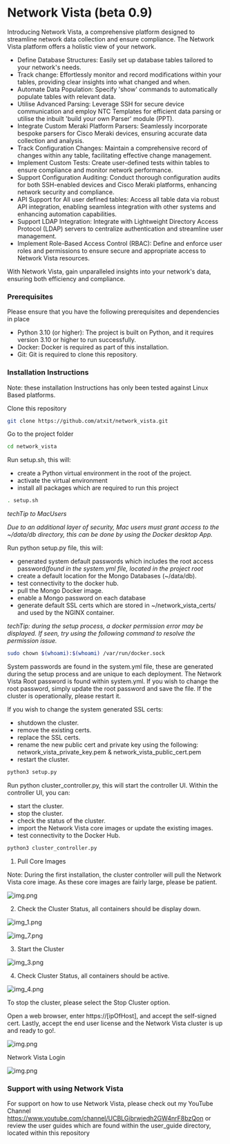 # Network Vista (beta 0.9)

Introducing Network Vista, a comprehensive platform designed to streamline network data collection and ensure compliance. The Network Vista platform offers a holistic view of your network.

* Define Database Structures: Easily set up database tables tailored to your network's needs.
* Track change: Effortlessly monitor and record modifications within your tables, providing clear insights into what changed and when.
* Automate Data Population: Specify 'show' commands to automatically populate tables with relevant data.
* Utilise Advanced Parsing: Leverage SSH for secure device communication and employ NTC Templates for efficient data parsing or utilise the inbuilt 'build your own Parser' module (PPT).
* Integrate Custom Meraki Platform Parsers: Seamlessly incorporate bespoke parsers for Cisco Meraki devices, ensuring accurate data collection and analysis.
* Track Configuration Changes: Maintain a comprehensive record of changes within any table, facilitating effective change management.
* Implement Custom Tests: Create user-defined tests within tables to ensure compliance and monitor network performance.
* Support Configuration Auditing: Conduct thorough configuration audits for both SSH-enabled devices and Cisco Meraki platforms, enhancing network security and compliance.
* API Support for All user defined tables: Access all table data via robust API integration, enabling seamless integration with other systems and enhancing automation capabilities.
* Support LDAP Integration: Integrate with Lightweight Directory Access Protocol (LDAP) servers to centralize authentication and streamline user management.
* Implement Role-Based Access Control (RBAC): Define and enforce user roles and permissions to ensure secure and appropriate access to Network Vista resources.

With Network Vista, gain unparalleled insights into your network's data, ensuring both efficiency and compliance.

### Prerequisites

Please ensure that you have the following prerequisites and dependencies in place

* Python 3.10 (or higher): The project is built on Python, and it requires version 3.10 or higher to run successfully.
* Docker: Docker is required as part of this installation. 
* Git: Git is required to clone this repository.

### Installation Instructions

Note: these installation Instructions has only been tested against Linux Based platforms. 

Clone this repository
```bash
git clone https://github.com/atxit/network_vista.git
```

Go to the project folder
```bash
cd network_vista
```

Run setup.sh, this will:

* create a Python virtual environment in the root of the project.
* activate the virtual environment
* install all packages which are required to run this project

```bash
. setup.sh
```
<i>
techTip to MacUsers

Due to an additional layer of security, Mac users must grant access to the ~/data/db directory, this can be done by using the Docker desktop App.
</i>


Run python setup.py file, this will:

* generated system default passwords which includes the root access password<i>(found in the system.yml file, located in the project root</i>
* create a default location for the Mongo Databases (~/data/db).
* test connectivity to the docker hub.
* pull the Mongo Docker image.
* enable a Mongo password on each database
* generate default SSL certs which are stored in ~/network_vista_certs/ and used by the NGINX container. 

<i>
techTip: during the setup process, a docker permission error may be displayed. If seen, try using the following command to 
resolve the permission issue. 
</i>

```bash
sudo chown $(whoami):$(whoami) /var/run/docker.sock
```

System passwords are found in the system.yml file, these are generated during the setup process and are unique to each deployment.
The Network Vista Root password is found within system.yml. 
If you wish to change the root password, simply update the root password and save the file. If the cluster is operationally, please restart it. 

If you wish to change the system generated SSL certs:

* shutdown the cluster.
* remove the existing certs.
* replace the SSL certs. 
* rename the new public cert and private key using the following: network_vista_private_key.pem & network_vista_public_cert.pem
* restart the cluster.

```bash
python3 setup.py
```

Run python cluster_controller.py, this will start the controller UI. Within the controller UI, you can:

* start the cluster. 
* stop the cluster.
* check the status of the cluster.
* import the Network Vista core images or update the existing images.
* test connectivity to the Docker Hub.

```bash
python3 cluster_controller.py
```

1) Pull Core Images

Note: During the first installation, the cluster controller will pull the Network Vista core image. As these core images are fairly large, please be patient.

![img.png](img/img.png)

2) Check the Cluster Status, all containers should be display down.

![img_1.png](img/img_1.png)

![img_7.png](img/img_7.png)

3) Start the Cluster

![img_3.png](img/img_3.png)

4) Check Cluster Status, all containers should be active. 

![img_4.png](img/img_4.png)

To stop the cluster, please select the Stop Cluster option.



Open a web browser, enter https://[ipOfHost], and accept the self-signed cert.
Lastly, accept the end user license and the Network Vista cluster is up and ready to go!. 

![img.png](img/license.png)

Network Vista Login

![img.png](img/login.png)

### Support with using Network Vista

For support on how to use Network Vista, please check out my YouTube Channel https://www.youtube.com/channel/UCBLGibrwjedh2GW4nrF8bzQon or 
review the user guides which are found within the user_guide directory, located within this repository
